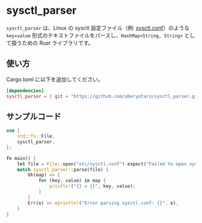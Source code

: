 # sysctl_parser

`sysctl_parser` は、Linux の sysctl 設定ファイル（例: [sysctl.conf](https://man7.org/linux/man-pages/man5/sysctl.conf.5.html)）のような `key=value` 形式のテキストファイルをパースし、`HashMap<String, String>` として扱うための Rust ライブラリです。


## 使い方

Cargo.toml に以下を追加してください。

```toml
[dependencies]
sysctl_parser = { git = "https://github.com/aberyotaro/sysctl_parser.git" }
```

## サンプルコード

```rust
use {
    std::fs::File,
    sysctl_parser,
};

fn main() {
    let file = File::open("etc/sysctl.conf").expect("Failed to open sysctl.conf");
    match sysctl_parser::parse(file) {
        Ok(map) => {
            for (key, value) in map {
                println!("{} = {}", key, value);
            }
        }
        Err(e) => eprintln!("Error parsing sysctl.conf: {}", e),
    }
}

```
